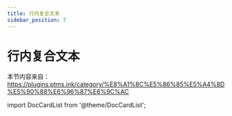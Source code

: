 ```yaml
---
title: 行内复合文本
sidebar_position: 7
---
```


# 行内复合文本

本节内容来自：https://plugins.ptms.ink/category/%E8%A1%8C%E5%86%85%E5%A4%8D%E5%90%88%E6%96%87%E6%9C%AC

import DocCardList from '@theme/DocCardList';

<DocCardList />
